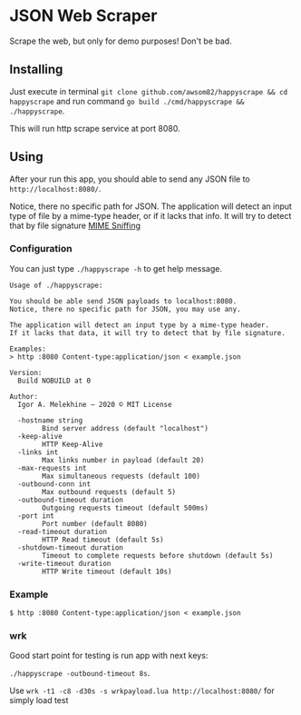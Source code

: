 #  JSON Web Scraper
Scrape the web, but only for demo purposes! Don't be bad.

## Installing
Just execute in terminal `git clone github.com/awsom82/happyscrape && cd happyscrape`
and run command `go build ./cmd/happyscrape && ./happyscrape`.

This will run http scrape service at port 8080.

## Using
After your run this app, you should able to send any JSON file to `http://localhost:8080/`.

Notice, there no specific path for JSON. The application will detect an input type of file by a mime-type header, or if it lacks that info. It will try to detect that by file signature [MIME Sniffing](https://mimesniff.spec.whatwg.org)

### Configuration
You can just type `./happyscrape -h` to get help message.
```
Usage of ./happyscrape:

You should be able send JSON payloads to localhost:8080.
Notice, there no specific path for JSON, you may use any.

The application will detect an input type by a mime-type header.
If it lacks that data, it will try to detect that by file signature.

Examples:
> http :8080 Content-type:application/json < example.json

Version:
  Build NOBUILD at 0

Author:
  Igor A. Melekhine — 2020 © MIT License

  -hostname string
    	Bind server address (default "localhost")
  -keep-alive
    	HTTP Keep-Alive
  -links int
    	Max links number in payload (default 20)
  -max-requests int
    	Max simultaneous requests (default 100)
  -outbound-conn int
    	Max outbound requests (default 5)
  -outbound-timeout duration
    	Outgoing requests timeout (default 500ms)
  -port int
    	Port number (default 8080)
  -read-timeout duration
    	HTTP Read timeout (default 5s)
  -shutdown-timeout duration
    	Timeout to complete requests before shutdown (default 5s)
  -write-timeout duration
    	HTTP Write timeout (default 10s)
```

### Example
```
$ http :8080 Content-type:application/json < example.json
```

### wrk
Good start point for testing is run app with next keys:

`./happyscrape -outbound-timeout 8s`.

Use `wrk -t1 -c8 -d30s -s wrkpayload.lua http://localhost:8080/` for simply load test